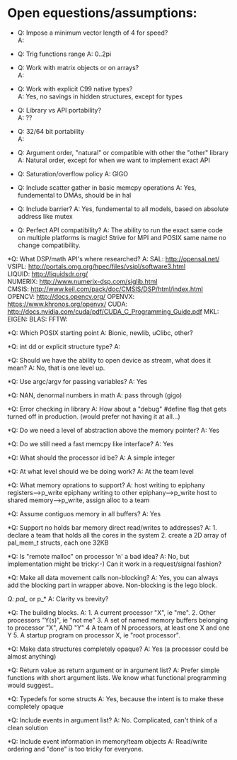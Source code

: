 Open equestions/assumptions:
==================================

* Q: Impose a minimum vector length of 4 for speed?  
  A: 

* Q: Trig functions range
  A: 0..2pi

* Q: Work with matrix objects or on arrays?  
  A:  

* Q: Work with explicit C99 native types?  
  A:  Yes, no savings in hidden structures, except for types
  
* Q: Library vs API portability?  
  A: ??  

* Q: 32/64 bit portability  
  A:   

* Q: Argument order, "natural" or compatible with other the "other" library
  A: Natural order, except for when we want to implement exact API

* Q: Saturation/overflow policy
  A: GIGO

* Q: Include scatter gather in basic memcpy operations
  A: Yes, fundemental to DMAs, should be in hal
   
* Q: Include barrier?
  A: Yes, fundemental to all models, based on absolute address like mutex
 
* Q: Perfect API compatibility?
  A: The ability to run the exact same code on multiple platforms is magic!
     Strive for MPI and POSIX same name no change compatibility.

 *Q: What DSP/math API's where researched?
  A: SAL:     http://opensal.net/  
     VSIPL:   http://portals.omg.org/hpec/files/vsipl/software3.html  
     LIQUID:  http://liquidsdr.org/  
     NUMERIX: http://www.numerix-dsp.com/siglib.html  
     CMSIS:   http://www.keil.com/pack/doc/CMSIS/DSP/html/index.html
     OPENCV:  http://docs.opencv.org/
     OPENVX:  https://www.khronos.org/openvx/
     CUDA:    http://docs.nvidia.com/cuda/pdf/CUDA_C_Programming_Guide.pdf
     MKL:     
     EIGEN:
     BLAS:
     FFTW:
   
*Q: Which POSIX starting point
  A: Bionic, newlib, uClibc, other?

*Q: int dd or explicit structure type?
 A: 

*Q: Should we have the ability to open device as stream, what does it mean?
 A: No, that is one level up.

*Q: Use argc/argv for passing variables?
 A: Yes

*Q: NAN, denormal numbers in math
 A: pass through (gigo)

*Q: Error checking in library
 A: How about a "debug" #define flag that gets turned off in production.
    (would prefer not having it at all...)
 
*Q: Do we need a level of abstraction above the memory pointer?
 A: Yes

*Q: Do we still need a fast memcpy like interface?
 A: Yes

*Q: What should the processor id be?
 A: A simple integer

*Q: At what level should we be doing work?
 A: At the team level

*Q: What memory oprations to support?
 A: host writing to epiphany registers-->p_write
    epiphany writing to other epiphany-->p_write
    host to shared memory-->p_write, assign alloc to a team

*Q: Assume contiguos memory in all buffers?
 A: Yes

*Q: Support no holds bar memory direct read/writes to addresses?
 A: 1. declare a team that holds all the cores in the system
    2. create a 2D array of pal_mem_t structs, each one 32KB 
          
*Q: Is "remote malloc" on processor 'n' a bad idea?
 A: No, but implementation might be tricky:-) Can it work in a request/signal
    fashion?

*Q: Make all data movement calls non-blocking?
 A: Yes, you can always add the blocking part in wrapper above.
    Non-blocking is the lego block.

*Q: pal_* or p_*
 A: Clarity vs brevity?

*Q: The building blocks.
 A: 1. A current processor "X", ie "me".
    2. Other processors "Y(s)", ie "not me"
    3. A set of named memory buffers belonging to processor "X", AND "Y"
    4  A team of N processors, at least one X and one Y
    5. A startup program on processor X, ie "root processor".

*Q: Make data structures completely opaque?
 A: Yes (a processor could be almost anything)

*Q: Return value as return argument or in argument list?
 A: Prefer simple functions with short argument lists.
    We know what functional programming would suggest..

*Q: Typedefs for some structs
 A: Yes, because the intent is to make these completely opaque
    
*Q: Include events in argument list?
 A: No. Complicated, can't think of a clean solution

*Q: Include event information in memory/team objects
 A: Read/write ordering and "done" is too tricky for everyone.     
